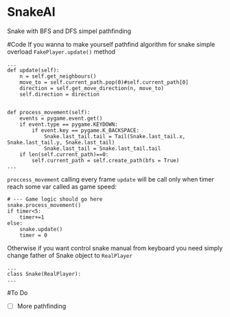 # SnakeAI
Snake with BFS and DFS simpel pathfinding

#Code
If you wanna to make yourself pathfind algorithm for snake simple overload `FakePlayer.update()` method
```
...
def update(self):
    n = self.get_neighbours()
    move_to = self.current_path.pop(0)#self.current_path[0]
    direction = self.get_move_direction(n, move_to)
    self.direction = direction


def process_movement(self):
    events = pygame.event.get()
    if event.type == pygame.KEYDOWN:
        if event.key == pygame.K_BACKSPACE:
            Snake.last_tail.tail = Tail(Snake.last_tail.x, Snake.last_tail.y, Snake.last_tail)
            Snake.last_tail = Snake.last_tail.tail
    if len(self.current_path)==0:
        self.current_path = self.create_path(bfs = True)
...
```
`proccess_movement` calling every frame
`update` will be call only when timer reach some var called as game speed:
```
# --- Game logic should go here
snake.process_movement()
if timer<5:
    timer+=1
else:
    snake.update()
    timer = 0
```
Otherwise if you want control snake manual from keyboard you need simply change father of Snake object to `RealPlayer`
```
...
class Snake(RealPlayer):
...
```

#To Do
- [ ] More pathfinding
